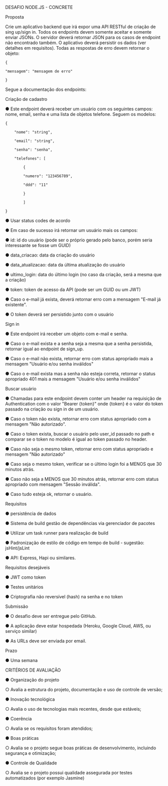 DESAFIO NODE.JS - CONCRETE

Proposta

Crie um aplicativo backend que irá expor uma API RESTful de criação de sing up/sign in.
Todos os endpoints devem somente aceitar e somente enviar JSONs. O servidor deverá retornar JSON para os casos de endpoint não encontrado também.
O aplicativo deverá persistir os dados (ver detalhes em requisitos).
Todas as respostas de erro devem retornar o objeto:

    {

    "mensagem": "mensagem de erro"

    }

Segue a documentação dos endpoints:

Criação de cadastro

● Este endpoint deverá receber um usuário com os seguintes campos: nome, email, senha e uma lista de objetos telefone. Seguem os modelos:

    {

        "nome": "string",

        "email": "string",

        "senha": "senha",

        "telefones": [

            {

            "numero": "123456789",

            "ddd": "11"

            }

            ]

    }

● Usar status codes de acordo

● Em caso de sucesso irá retornar um usuário mais os campos:

● id: id do usuário (pode ser o próprio gerado pelo banco, porém seria interessante se fosse um GUID)

● data_criacao: data da criação do usuário

● data_atualizacao: data da última atualização do usuário

● ultimo_login: data do último login (no caso da criação, será a mesma que a criação)

● token: token de acesso da API (pode ser um GUID ou um JWT)

● Caso o e-mail já exista, deverá retornar erro com a mensagem "E-mail já existente".

● O token deverá ser persistido junto com o usuário

Sign in

● Este endpoint irá receber um objeto com e-mail e senha.

● Caso o e-mail exista e a senha seja a mesma que a senha persistida, retornar igual ao endpoint de sign_up.

● Caso o e-mail não exista, retornar erro com status apropriado mais a mensagem "Usuário e/ou senha inválidos"

● Caso o e-mail exista mas a senha não esteja correta, retornar o status apropriado 401 mais a mensagem "Usuário e/ou senha inválidos"

Buscar usuário

● Chamadas para este endpoint devem conter um header na requisição de Authentication com o valor "Bearer {token}" onde {token} é o valor do token passado na criação ou sign in de um usuário.

● Caso o token não exista, retornar erro com status apropriado com a mensagem "Não autorizado".

● Caso o token exista, buscar o usuário pelo user_id passado no path e comparar se o token no modelo é igual ao token passado no header.

● Caso não seja o mesmo token, retornar erro com status apropriado e mensagem "Não autorizado"

● Caso seja o mesmo token, verificar se o último login foi a MENOS que 30 minutos atrás.

● Caso não seja a MENOS que 30 minutos atrás, retornar erro com status apropriado com mensagem "Sessão inválida".

● Caso tudo esteja ok, retornar o usuário.

Requisitos

● persistência de dados

● Sistema de build gestão de dependências via gerenciador de pacotes

● Utilizar um task runner para realização de build

● Padronização de estilo de código em tempo de build - sugestão: jsHint/jsLint

● API: Express, Hapi ou similares.

Requisitos desejáveis

● JWT como token

● Testes unitários

● Criptografia não reversível (hash) na senha e no token

Submissão

● O desafio deve ser entregue pelo GitHub.

● A aplicação deve estar hospedada (Heroku, Google Cloud, AWS, ou serviço similar)

● As URLs deve ser enviada por email.

Prazo

● Uma semana

CRITÉRIOS DE AVALIAÇÃO

● Organização do projeto

○ Avalia a estrutura do projeto, documentação e uso de controle de versão;

● Inovação tecnológica

○ Avalia o uso de tecnologias mais recentes, desde que estáveis;

● Coerência

○ Avalia se os requisitos foram atendidos;

● Boas práticas

○ Avalia se o projeto segue boas práticas de desenvolvimento, incluindo segurança e otimização;

● Controle de Qualidade

○ Avalia se o projeto possui qualidade assegurada por testes automatizados (por exemplo Jasmine)